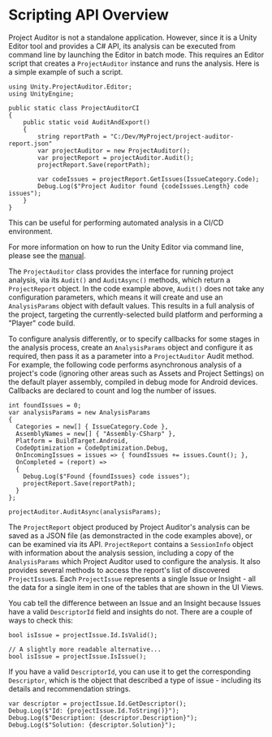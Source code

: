 <a name="API"></a>
# Scripting API Overview
Project Auditor is not a standalone application. However, since it is a Unity Editor tool and provides a C# API, its
analysis can be executed from command line by launching the Editor in batch mode. This requires an Editor script that
creates a `ProjectAuditor` instance and runs the analysis. Here is a simple example of such a script.

```
using Unity.ProjectAuditor.Editor;
using UnityEngine;

public static class ProjectAuditorCI
{
    public static void AuditAndExport()
    {
        string reportPath = "C:/Dev/MyProject/project-auditor-report.json"
        var projectAuditor = new ProjectAuditor();
        var projectReport = projectAuditor.Audit();
        projectReport.Save(reportPath);
        
        var codeIssues = projectReport.GetIssues(IssueCategory.Code);
        Debug.Log($"Project Auditor found {codeIssues.Length} code issues");
    }
}
```

This can be useful for performing automated analysis in a CI/CD environment.

For more information on how to run the Unity Editor via command line, please see the
[manual](https://docs.unity3d.com/Manual/EditorCommandLineArguments.html).

The `ProjectAuditor` class provides the interface for running project analysis, via its `Audit()` and `AuditAsync()`
methods, which return a `ProjectReport` object. In the code example above, `Audit()` does not take any configuration
parameters, which means it will create and use an `AnalysisParams` object with default values. This results in a full
analysis of the project, targeting the currently-selected build platform and performing a "Player" code build.

To configure analysis differently, or to specify callbacks for some stages in the analysis process, create an
`AnalysisParams` object and configure it as required, then pass it as a parameter into a `ProjectAuditor` Audit method.
For example, the following code performs asynchronous analysis of a project's code (ignoring other areas such as Assets
and Project Settings) on the default player assembly, compiled in debug mode for Android devices. Callbacks are declared
to count and log the number of issues. 

```
int foundIssues = 0;
var analysisParams = new AnalysisParams
{
  Categories = new[] { IssueCategory.Code },
  AssemblyNames = new[] { "Assembly-CSharp" },
  Platform = BuildTarget.Android,
  CodeOptimization = CodeOptimization.Debug,
  OnIncomingIssues = issues => { foundIssues += issues.Count(); },
  OnCompleted = (report) =>
  {
    Debug.Log($"Found {foundIssues} code issues");
    projectReport.Save(reportPath);
  }  
};

projectAuditor.AuditAsync(analysisParams);
```

The `ProjectReport` object produced by Project Auditor's analysis can be saved as a JSON file (as demonstracted in the
code examples above), or can be examined via its API. `ProjectReport` contains a `SessionInfo` object with information
about the analysis session, including a copy of the `AnalysisParams` which Project Auditor used to configure the
analysis. It also provides several methods to access the report's list of discovered `ProjectIssue`s. Each
`ProjectIssue` represents a single Issue or Insight - all the data for a single item in one of the tables that are shown
in the UI Views.

You cab tell the difference between an Issue and an Insight because Issues have a valid `DescriptorId` field and
insights do not. There are a couple of ways to check this:

```
bool isIssue = projectIssue.Id.IsValid();

// A slightly more readable alternative...
bool isIssue = projectIssue.IsIssue();
```

If you have a valid `DescriptorId`, you can use it to get the corresponding `Descriptor`, which is the object that
described a type of issue - including its details and recommendation strings.

```
var descriptor = projectIssue.Id.GetDescriptor();
Debug.Log($"Id: {projectIssue.Id.ToString()}");
Debug.Log($"Description: {descriptor.Description}");
Debug.Log($"Solution: {descriptor.Solution}");
```
